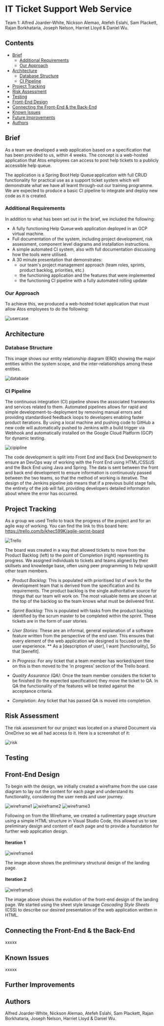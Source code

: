 ﻿# IT Ticket Support Web Service
 
 Team 1: Alfred Joarder-White, Nickson Alemao, Atefeh Eslahi, Sam Plackett, Rajan Borkhataria, Joseph Nelson, Harriet Lloyd & Daniel Wu.


## Contents
* [Brief](#brief)
   * [Additional Requirements](#additional-requirements)
   * [Our Approach](#our-approach)
* [Architecture](#architecture)
   * [Database Structure](#database-structure)
   * [CI Pipeline](#ci-pipeline)
* [Project Tracking](#project-tracking)
* [Risk Assessment](#risk-assessment)
* [Testing](#testing)
* [Front-End Design](#front-end-design)
* [Connecting the Front-End & the Back-End](#connecting-the-front-end--the-back-end)
* [Known Issues](#known-issues)
* [Future Improvements](#future-improvements)
* [Authors](#authors)


## Brief
As a team we developed a web application based on a specification that has been provided to us, within 4 weeks. The concept is a web-hosted application that Atos employees can access to post help tickets to a publicly accessible help queue.

The application is a Spring Boot Help Queue application with full CRUD functionality for practical use as a support ticket system which will demonstrate what we have all learnt through-out our training programme. We are expected to produce a basic CI pipeline to integrate and deploy new code as it is created. 

### Additional Requirements
In addition to what has been set out in the brief, we included the following: 
* A fully functioning Help Queue web application deployed in an GCP virtual machine.
* Full documentation of the system, including project development, risk assessment, component level diagrams and installation instructions.
* A simple automated CI system, also with full documentation discussing how the tools were utilised.
* A 30 minute presentation that demonstrates:
   * our team's project management approach (team roles, sprints, product backlog, priorities, etc.)
   * the functioning application and the features that were implemented
   * the functioning CI pipeline with a fully automated rolling update   


### Our Approach
To achieve this, we produced a web-hosted ticket application that must allow Atos employees to do the following:

![usercase](images/usecasediagramv.PNG)


## Architecture
### Database Structure
This image shows our entity relationship diagram (ERD) showing the major entities within the system scope, and the inter-relationships among these entities. 

![database](images/erdv2.PNG)


### CI Pipeline

The continuous integration (CI) pipeline shows the associated frameworks and services related to them. Automated pipelines allows for rapid and simple development-to-deployment by removing manual errors and providing standardised feedback loops to developers enabling faster product iterations.
By using a local machine and pushing code to GitHub a new code will automatically pushed to Jenkins with a build trigger via Webhook and automatically installed on the Google Cloud Platform (GCP) for dynamic testing. 

![cipipline](images/Ci+pipeline.PNG)


The code development is split into Front End and Back End Development to ensure an DevOps way of working with the Front End using HTML/CSS/JS and the Back End using Java and Spring. The data is sent between the front and back end development to ensure information is continuously passed between the two teams, so that the method of working is iterative. 
The design of the Jenkins pipeline job means that if a previous build stage fails, the entirety of the job will fail, providing developers detailed information about where the error has occurred.


## Project Tracking
As a group we used Trello to track the progress of the project and for an agile way of working.
You can find the link to this board here: https://trello.com/b/khec599K/agile-sprint-board 

![Trello](images/Trello.PNG)

The board was created in a way that allowed tickets to move from the Product Backlog (left) to the point of Completion (right) representing its progress. We assigned individuals to tickets and teams aligned by their skillsets and knowledge base, often using peer programming to help upskill other team members.

*	*Product Backlog*: This is populated with prioritised list of work for the development team that is derived from the specification and its requirements. The product backlog is the single authoritative source for things that our team will work on. The most valuable items are shown at the top of the backlog so the team knows what must be delivered first.

*	*Sprint Backlog*: This is populated with tasks from the product backlog identified by the scrum master to be completed within the sprint. These tickets are in the form of user stories.

*	*User Stories*: These are an informal, general explanation of a software feature written from the perspective of the end user. This ensures that every element of the web application we designed is focused on the user experience.
 ** As a [description of user], I want [functionality], So that [benefit].
 
*	*In Progress*: For any ticket that a team member has worked/spent time on this is then moved to the ‘in progress’ section of the Trello board.

*	*Quality Assurance (QA)*: Once the team member considers the ticket to be finished (to the expected specification) they move the ticket to QA. In QA the functionality of the features will be tested against the acceptance criteria.

*	*Completion*: Any ticket that has passed QA is moved into completion.

## Risk Assessment

The risk assessment for our project was located on a shared Document via OneDrive so we all had access to it.
Here is a screenshot of it:

![risk](images/riskassessment.png)

## Testing

## Front-End Design
To begin with the design, we initially created a wireframe from the use case diagram to lay out the content for each page and understand its functionality, considering the user needs and user journey.


![wireframe1](images/wireframe1.png)
![wireframe2](images/wireframe2.png)
![wireframe3](images/wireframe3.png)

Following on from the Wireframe, we created a rudimentary page structure using a simple HTML structure in Visual Studio Code, this allowed us to see preliminary design and content of each page and to provide a foundation for further web application design.

#### Iteration 1

![wireframe4](images/helppage1.JPG)

The image above shows the preliminary structural design of the landing page.

#### Iteration 2

![wireframe5](images/homepage2.png)

The image above shows the evolution of the front-end design of the landing page. We started using the sheet style lanuage *Cascading Style Sheets* (CSS) to describe our desired presentation of the web application written in HTML.

## Connecting the Front-End & the Back-End
xxxxx


## Known Issues
xxxxx


## Further Improvements


## Authors
Alfred Joarder-White, Nickson Alemao, Atefeh Eslahi, Sam Plackett, Rajan Borkhataria, Joseph Nelson, Harriet Lloyd & Daniel Wu.
